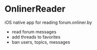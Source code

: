 OnlinerReader
=============

iOS native app for reading forum.onliner.by

- read forum messages
- add threads to favorites 
- ban users, topics, messages 